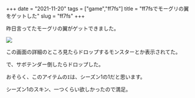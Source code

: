 +++
date = "2021-11-20"
tags = ["game","ff7fs"]
title = "ff7fsでモーグリの翼をゲットした"
slug = "ff7fs"
+++

昨日言ってたモーグリの翼がゲットできました。

![](https://raw.githubusercontent.com/syui/img/master/other/ff7fs_20211120_0001.png)

この画面の詳細のところ見たらドロップするモンスターとか表示されてた。

で、サボテンダー倒したらドロップした。

おそらく、このアイテムの`I`は、シーズン1の1だと思います。

シーズン1のスキン、一つくらい欲しかったので満足。

